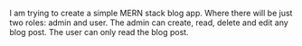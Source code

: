I am trying to create a simple MERN stack blog app. Where there will be just two roles: admin and user.
The admin can create, read, delete and edit any blog post. The user can only read the blog post.
